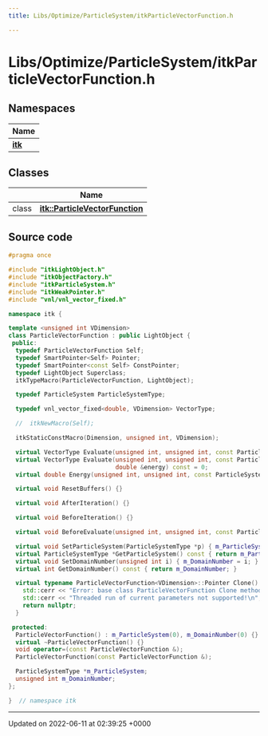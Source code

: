 ```yaml
---
title: Libs/Optimize/ParticleSystem/itkParticleVectorFunction.h

---
```


# Libs/Optimize/ParticleSystem/itkParticleVectorFunction.h



## Namespaces

| Name           |
| -------------- |
| **[itk](../Namespaces/namespaceitk.md)**  |

## Classes

|                | Name           |
| -------------- | -------------- |
| class | **[itk::ParticleVectorFunction](../Classes/classitk_1_1ParticleVectorFunction.md)**  |




## Source code

```cpp
#pragma once

#include "itkLightObject.h"
#include "itkObjectFactory.h"
#include "itkParticleSystem.h"
#include "itkWeakPointer.h"
#include "vnl/vnl_vector_fixed.h"

namespace itk {

template <unsigned int VDimension>
class ParticleVectorFunction : public LightObject {
 public:
  typedef ParticleVectorFunction Self;
  typedef SmartPointer<Self> Pointer;
  typedef SmartPointer<const Self> ConstPointer;
  typedef LightObject Superclass;
  itkTypeMacro(ParticleVectorFunction, LightObject);

  typedef ParticleSystem ParticleSystemType;

  typedef vnl_vector_fixed<double, VDimension> VectorType;

  //  itkNewMacro(Self);

  itkStaticConstMacro(Dimension, unsigned int, VDimension);

  virtual VectorType Evaluate(unsigned int, unsigned int, const ParticleSystemType *, double &maxtimestep) const = 0;
  virtual VectorType Evaluate(unsigned int, unsigned int, const ParticleSystemType *, double &maxtimestep,
                              double &energy) const = 0;
  virtual double Energy(unsigned int, unsigned int, const ParticleSystemType *) const = 0;

  virtual void ResetBuffers() {}

  virtual void AfterIteration() {}

  virtual void BeforeIteration() {}

  virtual void BeforeEvaluate(unsigned int, unsigned int, const ParticleSystemType *) {}

  virtual void SetParticleSystem(ParticleSystemType *p) { m_ParticleSystem = p; }
  virtual ParticleSystemType *GetParticleSystem() const { return m_ParticleSystem; }
  virtual void SetDomainNumber(unsigned int i) { m_DomainNumber = i; }
  virtual int GetDomainNumber() const { return m_DomainNumber; }

  virtual typename ParticleVectorFunction<VDimension>::Pointer Clone() {
    std::cerr << "Error: base class ParticleVectorFunction Clone method called!\n";
    std::cerr << "Threaded run of current parameters not supported!\n";
    return nullptr;
  }

 protected:
  ParticleVectorFunction() : m_ParticleSystem(0), m_DomainNumber(0) {}
  virtual ~ParticleVectorFunction() {}
  void operator=(const ParticleVectorFunction &);
  ParticleVectorFunction(const ParticleVectorFunction &);

  ParticleSystemType *m_ParticleSystem;
  unsigned int m_DomainNumber;
};

}  // namespace itk
```


-------------------------------

Updated on 2022-06-11 at 02:39:25 +0000
